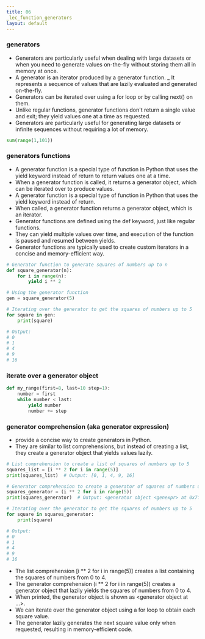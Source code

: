 ```yaml
---
title: 06
_lec_function_generators
layout: default
---
```


### generators 

- Generators are particularly useful when dealing with large datasets or when you need to generate values on-the-fly without storing them all in memory at once. 
- A generator is an iterator produced by a generator function.
_ It represents a sequence of values that are lazily evaluated and generated on-the-fly.
- Generators can be iterated over using a for loop or by calling next() on them.
- Unlike regular functions, generator functions don't return a single value and exit; they yield values one at a time as requested.
- Generators are particularly useful for generating large datasets or infinite sequences without requiring a lot of memory.

```python
sum(range(1,101))
```

### generators functions

- A generator function is a special type of function in Python that uses the yield keyword instead of return to return values one at a time. 
- When a generator function is called, it returns a generator object, which can be iterated over to produce values.
- A generator function is a special type of function in Python that uses the yield keyword instead of return.
- When called, a generator function returns a generator object, which is an iterator.
- Generator functions are defined using the def keyword, just like regular functions.
- They can yield multiple values over time, and execution of the function is paused and resumed between yields.
- Generator functions are typically used to create custom iterators in a concise and memory-efficient way.

```python
# Generator function to generate squares of numbers up to n
def square_generator(n):
    for i in range(n):
        yield i ** 2

# Using the generator function
gen = square_generator(5)

# Iterating over the generator to get the squares of numbers up to 5
for square in gen:
    print(square)

# Output:
# 0
# 1
# 4
# 9
# 16

```


### iterate over a generator object

```python
def my_range(first=8, last=10 step=1):
	number = first
	while number < last: 
		yield number
		number += step
```



### generator comprehension (aka generator expression)

- provide a concise way to create generators in Python. 
- They are similar to list comprehensions, but instead of creating a list, they create a generator object that yields values lazily.

```python
# List comprehension to create a list of squares of numbers up to 5
squares_list = [i ** 2 for i in range(5)]
print(squares_list)  # Output: [0, 1, 4, 9, 16]

# Generator comprehension to create a generator of squares of numbers up to 5
squares_generator = (i ** 2 for i in range(5))
print(squares_generator)  # Output: <generator object <genexpr> at 0x7f75a7f086d0>

# Iterating over the generator to get the squares of numbers up to 5
for square in squares_generator:
    print(square)

# Output:
# 0
# 1
# 4
# 9
# 16

```

- The list comprehension [i ** 2 for i in range(5)] creates a list containing the squares of numbers from 0 to 4.
- The generator comprehension (i ** 2 for i in range(5)) creates a generator object that lazily yields the squares of numbers from 0 to 4.
- When printed, the generator object is shown as <generator object <genexpr> at ...>.
- We can iterate over the generator object using a for loop to obtain each square value. 
- The generator lazily generates the next square value only when requested, resulting in memory-efficient code.
